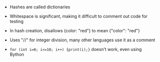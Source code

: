   - Hashes are called dictionaries

  - Whitespace is significant, making it difficult to comment out code
  for testing

  - In hash creation, disallows {color: "red"} to mean {"color": "red"}

  - Uses "//" for integer division, many other languages use it as a comment

  - `for (int i=0; i<=10; i++) {print(i);}` doesn't work, even using Bython
